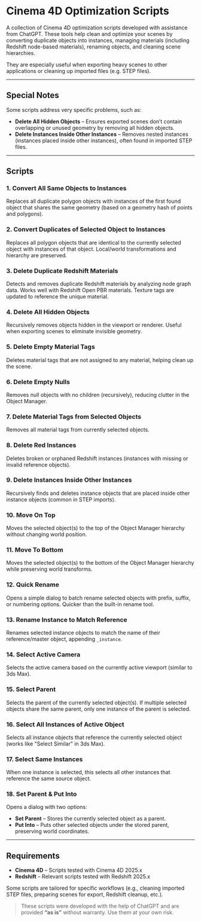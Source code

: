 # Cinema 4D Optimization Scripts

A collection of Cinema 4D optimization scripts developed with assistance from ChatGPT. These tools help clean and optimize your scenes by converting duplicate objects into instances, managing materials (including Redshift node-based materials), renaming objects, and cleaning scene hierarchies.

They are especially useful when exporting heavy scenes to other applications or cleaning up imported files (e.g. STEP files).

---

## Special Notes

Some scripts address very specific problems, such as:

- **Delete All Hidden Objects** – Ensures exported scenes don’t contain overlapping or unused geometry by removing all hidden objects.
- **Delete Instances Inside Other Instances** – Removes nested instances (instances placed inside other instances), often found in imported STEP files.

---

## Scripts

### 1. **Convert All Same Objects to Instances**
Replaces all duplicate polygon objects with instances of the first found object that shares the same geometry (based on a geometry hash of points and polygons).

### 2. **Convert Duplicates of Selected Object to Instances**
Replaces all polygon objects that are identical to the currently selected object with instances of that object. Local/world transformations and hierarchy are preserved.

### 3. **Delete Duplicate Redshift Materials**
Detects and removes duplicate Redshift materials by analyzing node graph data. Works well with Redshift Open PBR materials. Texture tags are updated to reference the unique material.

### 4. **Delete All Hidden Objects**
Recursively removes objects hidden in the viewport or renderer. Useful when exporting scenes to eliminate invisible geometry.

### 5. **Delete Empty Material Tags**
Deletes material tags that are not assigned to any material, helping clean up the scene.

### 6. **Delete Empty Nulls**
Removes null objects with no children (recursively), reducing clutter in the Object Manager.

### 7. **Delete Material Tags from Selected Objects**
Removes all material tags from currently selected objects.

### 8. **Delete Red Instances**
Deletes broken or orphaned Redshift instances (instances with missing or invalid reference objects).

### 9. **Delete Instances Inside Other Instances**
Recursively finds and deletes instance objects that are placed inside other instance objects (common in STEP imports).

### 10. **Move On Top**
Moves the selected object(s) to the top of the Object Manager hierarchy without changing world position.

### 11. **Move To Bottom**
Moves the selected object(s) to the bottom of the Object Manager hierarchy while preserving world transforms.

### 12. **Quick Rename**
Opens a simple dialog to batch rename selected objects with prefix, suffix, or numbering options. Quicker than the built-in rename tool.

### 13. **Rename Instance to Match Reference**
Renames selected instance objects to match the name of their reference/master object, appending `_instance`.

### 14. **Select Active Camera**
Selects the active camera based on the currently active viewport (similar to 3ds Max).

### 15. **Select Parent**
Selects the parent of the currently selected object(s). If multiple selected objects share the same parent, only one instance of the parent is selected.

### 16. **Select All Instances of Active Object**
Selects all instance objects that reference the currently selected object (works like "Select Similar" in 3ds Max).

### 17. **Select Same Instances**
When one instance is selected, this selects all other instances that reference the same source object.

### 18. **Set Parent & Put Into**
Opens a dialog with two options:  
- **Set Parent** – Stores the currently selected object as a parent.  
- **Put Into** – Puts other selected objects under the stored parent, preserving world coordinates.

---

## Requirements

- **Cinema 4D** – Scripts tested with Cinema 4D 2025.x  
- **Redshift** – Relevant scripts tested with Redshift 2025.x

Some scripts are tailored for specific workflows (e.g., cleaning imported STEP files, preparing scenes for export, Redshift cleanup, etc.).

> These scripts were developed with the help of ChatGPT and are provided **“as is”** without warranty. Use them at your own risk.
